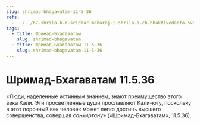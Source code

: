 ```yaml
---
slug: shrimad-bhagavatam-11-5-36
refs:
  - ../../67-shrila-b-r-sridhar-maharaj-i-shrila-a-ch-bhaktivedanta-svami-prabhupada/1073-1982-02-19-b6-pochemu-sarasvati-thakur-i-bhaktivedanta-svami-stremilis-propovedovat-na-zapade.md
tags:
  - title: Шримад-Бхагаватам
    slug: shrimad-bhagavatam
  - title: Шримад-Бхагаватам 11.5.36
    slug: shrimad-bhagavatam-11-5-36
---
```


# Шримад-Бхагаватам 11.5.36

«Люди, наделенные истинным знанием, знают преимущество этого века Кали. Эти просветленные души прославляют Кали-югу, поскольку в этот порочный век человек может легко достичь высшего совершенства, совершая *санкиртану*» («Шримад-Бхагаватам», 11.5.36).


